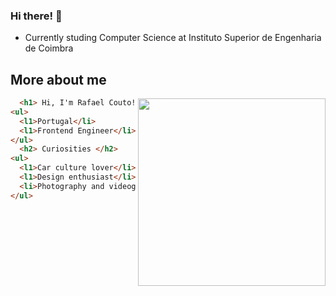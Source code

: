 ### Hi there! 👋

 - Currently studing Computer Science at Instituto Superior de Engenharia de Coimbra

## More about me

  <img align="right" width="300"                src="https://camo.githubusercontent.com/8bf6f6d78abc81fcf9c49f10649423e73ea44bc248e83aaae8759d401c829a84/68747470733a2f2f70687973696373677572756b756c2e66696c65732e776f726470726573732e636f6d2f323031392f30322f6368617261637465722d312e676966"/>

```html
  <h1> Hi, I'm Rafael Couto! </h1>
<ul>
  <l1>Portugal</li>
  <l1>Frontend Engineer</li>
</ul>
  <h2> Curiosities </h2>
<ul>
  <l1>Car culture lover</li>
  <l1>Design enthusiast</li>
  <li>Photography and videography freelancer</li>
</ul>
```


